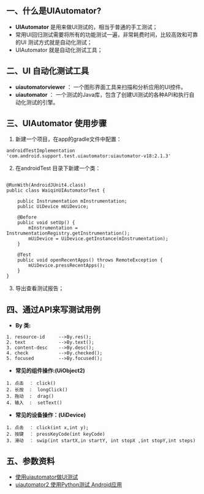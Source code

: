 ## 一、什么是UIAutomator?

* **UIAutomator** 是用来做UI测试的，相当于普通的手工测试；
* 常用UI回归测试需要将所有的功能测试一遍，非常耗费时间，比较高效和可靠的UI 测试方式就是自动化测试；
* UIAutomator 就是自动化测试工具；


## 二、UI 自动化测试工具

* **uiautomatorviewer** ： 一个图形界面工具来扫描和分析应用的UI控件。
* **uiautomator** ： 一个测试的Java库，包含了创建UI测试的各种API和执行自动化测试的引擎。



## 三、UIAutomator 使用步骤

1. 新建一个项目，在app的gradle文件中配置：
```
androidTestImplementation 'com.android.support.test.uiautomator:uiautomator-v18:2.1.3'
```
2. 在androidTest 目录下新建一个类：
```

@RunWith(AndroidJUnit4.class)
public class WaiqinUIAutomatorTest {

    public Instrumentation mInstrumentation;
    public UiDevice mUiDevice;

    @Before
    public void setUp() {
        mInstrumentation = InstrumentationRegistry.getInstrumentation();
        mUiDevice = UiDevice.getInstance(mInstrumentation);
    }

    @Test
    public void openRecentApps() throws RemoteException {
        mUiDevice.pressRecentApps();
    }
}
```
3. 导出查看测试报告；


## 四、通过API来写测试用例

* **By 类:**
```
1. resource-id     -->By.res();
2. text            -->By.text();
3. content-desc    -->By.desc();
4. check           -->By.checked();
5. focused         -->By.focused();
```

* **常见的组件操作:(UiObject2)**
```
1. 点击  ： click()
2. 长按  :  longClick()
3. 拖动  :  drag()
4. 输入  :  setText()
```

* **常见的设备操作：(UiDevice)**
```
1. 点击  ： click(int x,int y);
2. 按键  ： pressKeyCode(int keyCode)
3. 滑动  ： swip(int startX,in startY, int stopX ,int stopY,int steps)
```


## 五、参数资料

* [使用uiautomator做UI测试](http://blog.chengyunfeng.com/?p=504)
* [uiautomator2 使用Python测试 Android应用](https://www.cnblogs.com/fnng/p/8486863.html)